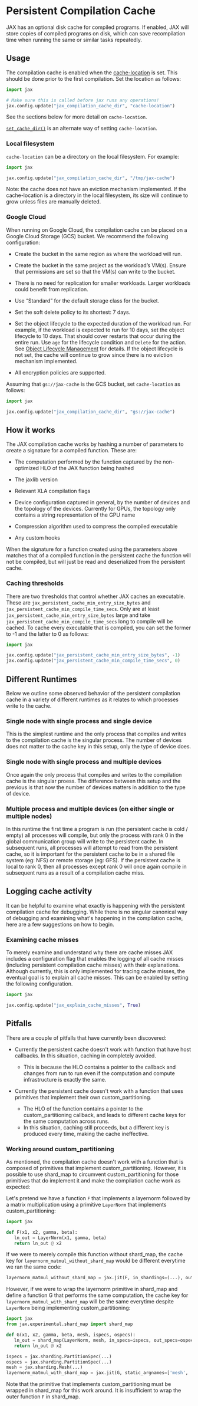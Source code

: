 # Persistent Compilation Cache

JAX has an optional disk cache for compiled programs. If enabled, JAX will
store copies of compiled programs on disk, which can save recompilation time
when running the same or similar tasks repeatedly.

## Usage

The compilation cache is enabled when the
[cache-location](https://github.com/google/jax/blob/jax-v0.4.26/jax/_src/config.py#L1206)
is set. This should be done prior to the first compilation. Set the location as
follows:

```python
import jax

# Make sure this is called before jax runs any operations!
jax.config.update("jax_compilation_cache_dir", "cache-location")
```

See the sections below for more detail on `cache-location`.

[`set_cache_dir()`](https://github.com/google/jax/blob/jax-v0.4.26/jax/experimental/compilation_cache/compilation_cache.py#L18)
is an alternate way of setting `cache-location`.

### Local filesystem

`cache-location` can be a directory on the local filesystem. For example:

```python
import jax

jax.config.update("jax_compilation_cache_dir", "/tmp/jax-cache")
```

Note: the cache does not have an eviction mechanism implemented. If the
cache-location is a directory in the local filesystem, its size will continue
to grow unless files are manually deleted.

### Google Cloud

When running on Google Cloud, the compilation cache can be placed on a Google
Cloud Storage (GCS) bucket. We recommend the following configuration:

*  Create the bucket in the same region as where the workload will run.

*  Create the bucket in the same project as the workload’s VM(s). Ensure that
   permissions are set so that the VM(s) can write to the bucket.

*  There is no need for replication for smaller workloads. Larger workloads
   could benefit from replication.

*  Use “Standard” for the default storage class for the bucket.

*  Set the soft delete policy to its shortest: 7 days.

*  Set the object lifecycle to the expected duration of the workload run.
   For example, if the workload is expected to run for 10 days, set the object
   lifecycle to 10 days. That should cover restarts that occur during the entire
   run. Use `age` for the lifecycle condition and `Delete` for the action. See
   [Object Lifecycle Management](https://cloud.google.com/storage/docs/lifecycle)
   for details. If the object lifecycle is not set, the cache will continue to
   grow since there is no eviction mechanism implemented.

*  All encryption policies are supported.

Assuming that `gs://jax-cache` is the GCS bucket, set `cache-location` as
follows:

```python
import jax

jax.config.update("jax_compilation_cache_dir", "gs://jax-cache")
```

## How it works

The JAX compilation cache works by hashing a number of parameters to create a signature for a compiled function. These are:

* The computation performed by the function captured by the non-optimized HLO of the JAX function being hashed

* The jaxlib version 

* Relevant XLA compilation flags

* Device configuration captured in general, by the number of devices and the topology of the devices. 
  Currently for GPUs, the topology only contains a string representation of the GPU name

* Compression algorithm used to compress the compiled executable

* Any custom hooks

When the signature for a function created using the parameters above matches 
that of a compiled function in the persistent cache the function will not be compiled, 
but will just be read and deserialized from the persistent cache. 

### Caching thresholds

There are two thresholds that control whether JAX caches an executable. 
These are `jax_persistent_cache_min_entry_size_bytes` and `jax_persistent_cache_min_compile_time_secs`. 
Only are at least `jax_persistent_cache_min_entry_size_bytes` large and take `jax_persistent_cache_min_compile_time_secs` 
long to compile will be cached. To cache every executable that is compiled, 
you can set the former to -1 and the latter to 0 as follows:

```python
import jax

jax.config.update("jax_persistent_cache_min_entry_size_bytes", -1)
jax.config.update("jax_persistent_cache_min_compile_time_secs", 0)
```

## Different Runtimes

Below we outline some observed behavior of the persistent compilation cache 
in a variety of different runtimes as it relates to which processes write to the cache.

### Single node with single process and single device

This is the simplest runtime and the only process that compiles and writes to the compilation cache is the singular process. 
The number of devices does not matter to the cache key in this setup, only the type of device does. 

### Single node with single process and multiple devices

Once again the only process that compiles and writes to the compilation cache is the singular proess. 
The difference between this setup and the previous is that now the number of devices matters in addition to the type of device. 

### Multiple process and multiple devices (on either single or multiple nodes)

In this runtime the first time a program is run (the persistent cache is cold / empty) all processes will compile, 
but only the process with rank 0 in the global communication group will write to the persistent cache. 
In subsequent runs, all processes will attempt to read from the persistent cache, 
so it is important for the persistent cache to be in a shared file system (eg: NFS) or remote storage (eg: GFS). 
If the persistent cache is local to rank 0, then all processes except rank 0 will once again compile 
in subsequent runs as a result of a compilation cache miss. 

## Logging cache activity

It can be helpful to examine what exactly is happening with the persistent compilation cache for debugging. 
While there is no singular canonical way of debugging and examining what's happening in the compilation cache, 
here are a few suggestions on how to begin.

### Examining cache misses

To merely examine and understand why there are cache misses JAX includes a configuration flag that 
enables the logging of all cache misses (including persistent compilation cache misses) with their explanations.
Although currently, this is only implemented for tracing cache misses, the eventual goal is to
explain all cache misses. This can be enabled by setting the following configuration.

```python
import jax

jax.config.update("jax_explain_cache_misses", True)
```

## Pitfalls

There are a couple of pitfalls that have currently been discovered:

* Currently the persistent cache doesn't work with function that have host callbacks. In this situation, caching in completely avoided. 
  - This is because the HLO contains a pointer to the callback and changes from run to run even if the computation and compute infrastructure is exactly the same. 

* Currently the persistent cache doesn't work with a function that uses primitives that implement their own custom_partitioning. 
  - The HLO of the function contains a pointer to the custom_partitioning callback, and leads to different cache keys for the same computation across runs. 
  - In this situation, caching still proceeds, but a different key is produced every time, making the cache ineffective. 

### Working around custom_partitioning

As mentioned, the compilation cache doesn't work with a function that is composed of primitives that implement custom_partitioning. However, it is possible to use shard_map to circumvent custom_partitioning for those primitives that do implement it and make the compilation cache work as expected:

Let's pretend we have a function `F` that implements a layernorm followed by a matrix multiplication using a primitive `LayerNorm` that implements custom_partitioning:

```python
import jax

def F(x1, x2, gamma, beta):
   ln_out = LayerNorm(x1, gamma, beta)
   return ln_out @ x2
```
If we were to merely compile this function without shard_map, the cache key for `layernorm_matmul_without_shard_map` would be different everytime we ran the same code:

```python
layernorm_matmul_without_shard_map = jax.jit(F, in_shardings=(...), out_sharding=(...))(x1, x2, gamma, beta)
```

However, if we were to wrap the layernorm primitive in shard_map and define a function G that performs the same computation, the cache key for `layernorm_matmul_with_shard_map` will be the same everytime despite `LayerNorm` being implementing custom_partitioning:

```python
import jax
from jax.experimental.shard_map import shard_map

def G(x1, x2, gamma, beta, mesh, ispecs, ospecs):
   ln_out = shard_map(LayerNorm, mesh, in_specs=ispecs, out_specs=ospecs, check_rep=False)(x1, x2, gamma, beta)
   return ln_out @ x2

ispecs = jax.sharding.PartitionSpec(...)
ospecs = jax.sharding.PartitionSpec(...)
mesh = jax.sharding.Mesh(...)
layernorm_matmul_with_shard_map = jax.jit(G, static_argnames=['mesh', 'ispecs', 'ospecs'])(x1, x2, gamma, beta, mesh, ispecs, ospecs)
```
Note that the primitive that implements custom_partitioning must be wrapped in shard_map for this work around. It is insufficient to wrap the outer function `F` in shard_map. 


